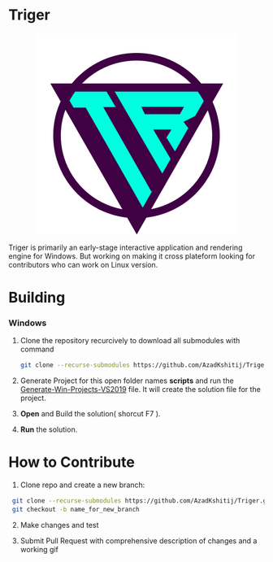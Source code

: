 # Triger


<p align="center">
  <img src="assets/Logos/TrigerLogo.png" alt="Logo" />
</p>

Triger is primarily an early-stage interactive application and rendering engine for Windows. But working on making it cross plateform looking for contributors who can work on Linux version.

# Building

### Windows

1. Clone the repository recurcively to download all submodules with command

   ```bash
   git clone --recurse-submodules https://github.com/AzadKshitij/Triger.git
   ```

2. Generate Project for this open folder names **scripts** and run the [Generate-Win-Projects-VS2019](scripts/Generate-Win-Projects-VS2019.bat) file. It will create the solution file for the project.

3. **Open** and Build the solution( shorcut F7 ).

4. **Run** the solution.

# How to Contribute

1. Clone repo and create a new branch:

```bash
 git clone --recurse-submodules https://github.com/AzadKshitij/Triger.git
 git checkout -b name_for_new_branch
```

2. Make changes and test

3. Submit Pull Request with comprehensive description of changes and a working gif
